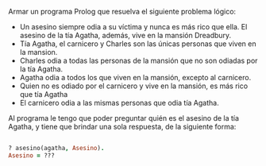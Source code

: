 Armar un programa Prolog que resuelva el siguiente problema lógico:

* Un asesino siempre odia a su víctima y nunca es más rico que ella. El asesino de la	tía Agatha, además, vive en la mansión Dreadbury.
*  Tía Agatha, el carnicero y Charles son las únicas personas que viven en la mansion.
*  Charles odia a todas las personas de la mansión que no son odiadas por la tía Agatha.
*  Agatha odia a todos los que viven en la mansión, excepto al carnicero.
*  Quien no es odiado por el carnicero y vive en la mansión, es más rico que tía Agatha
*  El carnicero odia a las mismas personas que odia tía Agatha.

Al programa le tengo que poder preguntar quién es el asesino de la tía Agatha, y tiene que brindar una sola respuesta, de la siguiente forma:

```prolog

? asesino(agatha, Asesino).
Asesino = ???

```
